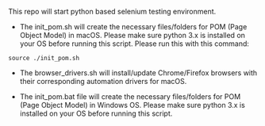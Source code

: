 This repo will start python based selenium testing environment.  

 - The init_pom.sh will create the necessary files/folders for POM (Page Object Model) in macOS.  Please make sure python 3.x is installed on your OS before running this script. Please run this with this command:
```
source ./init_pom.sh
```
  
- The browser_drivers.sh will install/update Chrome/Firefox browsers with their corresponding automation drivers for macOS.

- The init_pom.bat file will create the necessary files/folders for POM (Page Object Model) in Windows OS.  Please make sure python 3.x is installed on your OS before running this script.


